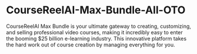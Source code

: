 # CourseReelAI-Max-Bundle-All-OTO
CourseReelAI Max Bundle is your ultimate gateway to creating, customizing, and selling professional video courses, making it incredibly easy to enter the booming $25 billion e-learning industry. This innovative platform takes the hard work out of course creation by managing everything for you.
